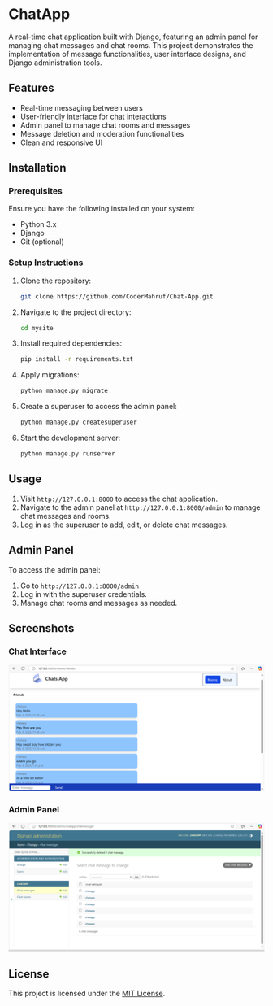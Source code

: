 # ChatApp

A real-time chat application built with Django, featuring an admin panel for managing chat messages and chat rooms. This project demonstrates the implementation of message functionalities, user interface designs, and Django administration tools.

## Features

- Real-time messaging between users
- User-friendly interface for chat interactions
- Admin panel to manage chat rooms and messages
- Message deletion and moderation functionalities
- Clean and responsive UI

## Installation

### Prerequisites
Ensure you have the following installed on your system:
- Python 3.x
- Django
- Git (optional)

### Setup Instructions

1. Clone the repository:
   ```bash
   git clone https://github.com/CoderMahruf/Chat-App.git
   ```
2. Navigate to the project directory:
   ```bash
   cd mysite
   ```
3. Install required dependencies:
   ```bash
   pip install -r requirements.txt
   ```
4. Apply migrations:
   ```bash
   python manage.py migrate
   ```
5. Create a superuser to access the admin panel:
   ```bash
   python manage.py createsuperuser
   ```
6. Start the development server:
   ```bash
   python manage.py runserver
   ```

## Usage

1. Visit `http://127.0.0.1:8000` to access the chat application.
2. Navigate to the admin panel at `http://127.0.0.1:8000/admin` to manage chat messages and rooms.
3. Log in as the superuser to add, edit, or delete chat messages.



## Admin Panel

To access the admin panel:
1. Go to `http://127.0.0.1:8000/admin`
2. Log in with the superuser credentials.
3. Manage chat rooms and messages as needed.

## Screenshots

### Chat Interface  
![Chat Interface](screenshots/1.png)  

### Admin Panel  
![Admin Panel](screenshots/2.png)  

## License
This project is licensed under the [MIT License](LICENSE).

